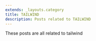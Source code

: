 ```yaml
---
extends: _layouts.category
title: TAILWIND
description: Posts related to TAILWIND
---
```


These posts are all related to tailwind
